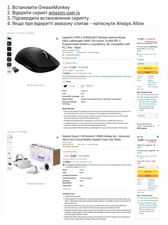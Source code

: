 1. Встановити GreaseMonkey
2. Відкрити скрипт [amazon.user.js](amazon.user.js) 
3. Підтвердити встановлення скрипту.
4. Якщо при відкритті амазону спитає - натиснути Always Allow

<img alt="Screenshot_1" src="../media/screenshot_1.jpg"/>

<img alt="Screenshot_2" src="../media/screenshot_2.jpg"/>
